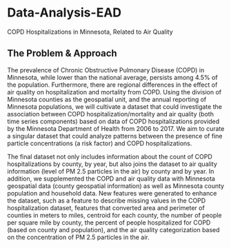 # Data-Analysis-EAD
COPD Hospitalizations in Minnesota, Related to Air Quality

## The Problem & Approach
The prevalence of Chronic Obstructive Pulmonary Disease (COPD) in Minnesota, while lower than the national average, persists among 4.5% of the population. Furthermore, there are regional differences in the effect of air quality on hospitalization and mortality from COPD. Using the division of Minnesota counties as the geospatial unit, and the annual reporting of Minnesota populations, we will cultivate a dataset that could investigate the association between COPD hospitalization/mortality and air quality (both time series components) based on data of COPD hospitalizations provided by the Minnesota Department of Health from 2006 to 2017. We aim to curate a singular dataset that could analyze patterns between the presence of fine particle concentrations (a risk factor) and COPD hospitalizations.

The final dataset not only includes information about the count of COPD hospitalizations by county, by year, but also joins the dataset to air quality information (level of PM 2.5 particles in the air) by county and by year. In addition, we supplemented the COPD and air quality data with Minnesota geospatial data (county geospatial information) as well as Minnesota county population and household data. New features were generated to enhance the dataset, such as a feature to describe missing values in the COPD hospitalization dataset, features that converted area and perimeter of counties in meters to miles, centroid for each county, the number of people per square mile by county, the percent of people hospitalized for COPD (based on county and population), and the air quality categorization based on the concentration of PM 2.5 particles in the air.